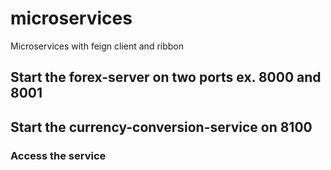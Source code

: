 # microservices
Microservices with feign client and ribbon

## Start the forex-server on two ports ex. 8000 and 8001

## Start the currency-conversion-service on 8100

### Access the service
